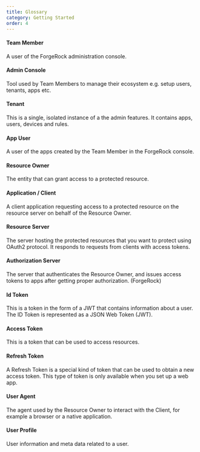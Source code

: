 ```yaml
---
title: Glossary 
category: Getting Started
order: 4
---
```



#### Team Member	
A user of the ForgeRock administration console.

#### Admin Console	
Tool used by Team Members to manage their ecosystem e.g. setup users, tenants, apps etc.

#### Tenant	
This is a single, isolated instance of a the admin features. It contains apps, users, devices and rules.

#### App User	
A user of the apps created by the Team Member in the ForgeRock console.

#### Resource Owner	
The entity that can grant access to a protected resource.

#### Application / Client
A client application requesting access to a protected resource on the resource server on behalf of the Resource Owner.

#### Resource Server	
The server hosting the protected resources that you want to protect using OAuth2 protocol. It responds to requests from clients with access tokens.

#### Authorization Server	
The server that authenticates the Resource Owner, and issues access tokens to apps after getting proper authorization. (ForgeRock)

#### Id Token
This is a token in the form of a JWT that contains information about a user. The ID Token is represented as a JSON Web Token (JWT). 

#### Access Token
This is a token that can be used to access resources.

#### Refresh Token
A Refresh Token is a special kind of token that can be used to obtain a new access token. This type of token is only available when you set up a web app.

#### User Agent	
The agent used by the Resource Owner to interact with the Client, for example a browser or a native application.

#### User Profile	
User information and meta data related to a user.

